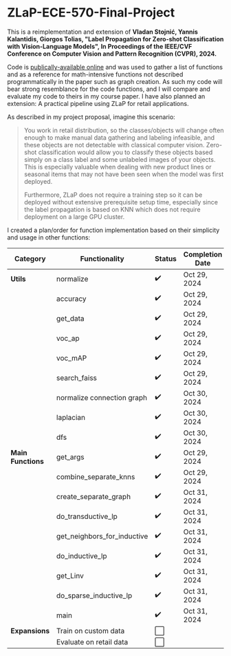 # ZLaP-ECE-570-Final-Project

This is a reimplementation and extension of **Vladan Stojnić, Yannis Kalantidis, Giorgos Tolias, "Label Propagation for Zero-shot Classification with Vision-Language Models", In Proceedings of the IEEE/CVF Conference on Computer Vision and Pattern Recognition (CVPR), 2024.**

Code is [publically-available online](https://github.com/vladan-stojnic/ZLaP/tree/main) and was used to gather a list of functions and as a reference for math-intensive functions not described programmatically in the paper such as graph creation. As such my code will bear strong resemblance for the code functions, and I will compare and evaluate my code to theirs in my course paper. I have also planned an extension: A practical pipeline using ZLaP for retail applications. 

As described in my project proposal, imagine this scenario:

> You work in retail distribution, so the classes/objects will change often enough to make manual data gathering and labeling infeasible, and these objects are not detectable with classical computer vision. Zero-shot classification would allow you to classify these objects based simply on a class label and some unlabeled images of your objects. This is especially valuable when dealing with new product lines or seasonal items that may not have been seen when the model was first deployed.
>
> Furthermore, ZLaP does not require a training step so it can be deployed without extensive prerequisite setup time, especially since the label propagation is based on KNN which does not require deployment on a large GPU cluster.

I created a plan/order for function implementation based on their simplicity and usage in other functions:

| **Category**       | **Functionality**                | **Status** | **Completion Date**     |
|--------------------|----------------------------------|------------|-------------------------|
| **Utils**          | normalize                       | ✔️         | Oct 29, 2024            |
|                    | accuracy                        | ✔️         | Oct 29, 2024            |
|                    | get_data                        | ✔️         | Oct 29, 2024            |
|                    | voc_ap                          | ✔️         | Oct 29, 2024            |
|                    | voc_mAP                         | ✔️         | Oct 29, 2024            |
|                    | search_faiss                    | ✔️         | Oct 29, 2024            |
|                    | normalize connection graph      | ✔️         | Oct 30, 2024        |
|                    | laplacian                       | ✔️         | Oct 30, 2024         |
|                    | dfs                             | ✔️         | Oct 30, 2024         |
| **Main Functions** | get_args                        | ✔️         | Oct 29, 2024            |
|                    | combine_separate_knns           | ✔️         | Oct 29, 2024            |
|                    | create_separate_graph           | ✔️         | Oct 31, 2024               |
|                    | do_transductive_lp              | ✔️         | Oct 31, 2024               |
|                    | get_neighbors_for_inductive     | ✔️        | Oct 31, 2024           |
|                    | do_inductive_lp                 | ✔️         | Oct 31, 2024             |
|                    | get_Linv                        | ✔️         | Oct 31, 2024            |
|                    | do_sparse_inductive_lp          | ✔️         | Oct 31, 2024            |
|                    | main                            | ✔️         | Oct 31, 2024             |
| **Expansions**     | Train on custom data            | ⬜         |                         |
|                    | Evaluate on retail data         | ⬜         |                         |

